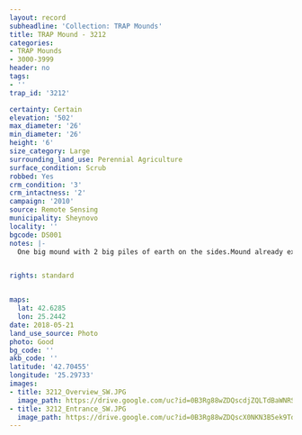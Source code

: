 ```yaml
---
layout: record
subheadline: 'Collection: TRAP Mounds'
title: TRAP Mound - 3212
categories:
- TRAP Mounds
- 3000-3999
header: no
tags:
- ''
trap_id: '3212'

certainty: Certain
elevation: '502'
max_diameter: '26'
min_diameter: '26'
height: '6'
size_category: Large
surrounding_land_use: Perennial Agriculture
surface_condition: Scrub
robbed: Yes
crm_condition: '3'
crm_intactness: '2'
campaign: '2010'
source: Remote Sensing
municipality: Sheynovo
locality: ''
bgcode: DS001
notes: |-
  One big mound with 2 big piles of earth on the sides.Mound already excavated or secondary used.


rights: standard


maps:
  lat: 42.6285
  lon: 25.2442
date: 2018-05-21
land_use_source: Photo
photo: Good
bg_code: ''
akb_code: ''
latitude: '42.70455'
longitude: '25.29733'
images:
- title: 3212_Overview_SW.JPG
  image_path: https://drive.google.com/uc?id=0B3Rg88wZDQscdjZQLTdBaWNRSEU
- title: 3212_Entrance_SW.JPG
  image_path: https://drive.google.com/uc?id=0B3Rg88wZDQscX0NKN3B5ek9TdW8
---
```


